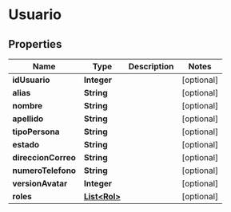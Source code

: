 

# Usuario

## Properties

Name | Type | Description | Notes
------------ | ------------- | ------------- | -------------
**idUsuario** | **Integer** |  |  [optional]
**alias** | **String** |  |  [optional]
**nombre** | **String** |  |  [optional]
**apellido** | **String** |  |  [optional]
**tipoPersona** | **String** |  |  [optional]
**estado** | **String** |  |  [optional]
**direccionCorreo** | **String** |  |  [optional]
**numeroTelefono** | **String** |  |  [optional]
**versionAvatar** | **Integer** |  |  [optional]
**roles** | [**List&lt;Rol&gt;**](Rol.md) |  |  [optional]



